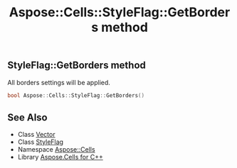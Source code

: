 ﻿---
title: Aspose::Cells::StyleFlag::GetBorders method
linktitle: GetBorders
second_title: Aspose.Cells for C++ API Reference
description: 'Aspose::Cells::StyleFlag::GetBorders method. All borders settings will be applied in C++.'
type: docs
weight: 800
url: /cpp/aspose.cells/styleflag/getborders/
---
## StyleFlag::GetBorders method


All borders settings will be applied.

```cpp
bool Aspose::Cells::StyleFlag::GetBorders()
```

## See Also

* Class [Vector](../../vector/)
* Class [StyleFlag](../)
* Namespace [Aspose::Cells](../../)
* Library [Aspose.Cells for C++](../../../)
